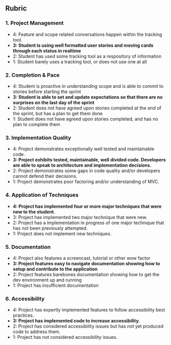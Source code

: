 Rubric
------------

### 1. Project Management

*   4: Feature and scope related conversations happen within the tracking tool.
*   **3: Student is using well formatted user stories and moving cards through each status in realtime**
*   2: Student has used some tracking tool as a respository of information
*   1: Student barely uses a tracking tool, or does not use one at all

### 2. Completion & Pace

*   4: Student is proactive in understanding scope and is able to commit to stories before starting the sprint
*   **3: Student is able to set and update expectations so that there are no surprises on the last day of the sprint**
*   2: Student does not have agreed upon stories completed at the end of the sprint, but has a plan to get them done
*   1: Student does not have agreed upon stories completed, and has no plan to complete them

### 3. Implementation Quality

*   4: Project demonstrates exceptionally well tested and maintainable code.
*   **3: Project exhibits tested, maintainable, well divided code. Developers are able to speak to architecture and implementation decisions.**
*   2: Project demonstrates some gaps in code quality and/or developers cannot defend their decisions.
*   1: Project demonstrates poor factoring and/or understanding of MVC.

### 4. Application of Techniques

*   **4: Project has implemented four or more major techniques that were new to the student.**
*   3: Project has implemented two major technique that were new.
*   2: Project has a implementation in progress of one major technique that has not been previously attempted.
*   1: Project does not implement new techniques.

### 5. Documentation

*   4: Project also features a screencast, tutorial or other wow factor
*   **3: Project features easy to navigate documentation showing how to setup and contribute to the application**
*   2: Project features barebones documentation showing how to get the dev environment up and running
*   1: Project has insufficient documentation

### 6. Accessibility

*   4: Project has expertly implemented features to follow accessibility best practices.
*   **3: Project has implemented code to increase accessibility.**
*   2: Project has considered accessibility issues but has not yet produced code to address them.
*   1: Project has not considered accessibility issues.
